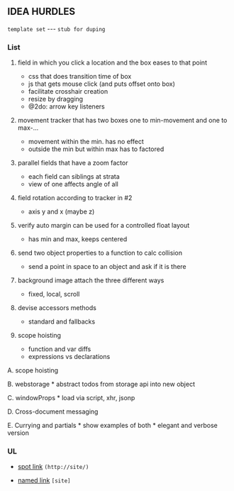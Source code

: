 ## IDEA HURDLES
`template set` --- `stub for duping`

### List
1. field in which you click a location and the box eases to that point
    * css that does transition time of box
    * js that gets mouse click (and puts offset onto box)
    * facilitate crosshair creation
    * resize by dragging
    * @2do: arrow key listeners

2.  movement tracker that has two boxes one to min-movement and one to max-...
    * movement within the min. has no effect
    * outside the min but within max has to factored

3.  parallel fields that have a zoom factor
    * each field can siblings at strata
    * view of one affects angle of all

4.  field rotation according to tracker in #2
    * axis y and x (maybe z)

5.  verify auto margin can be used for a controlled float layout
    * has min and max, keeps centered

6.  send two object properties to a function to calc collision
    * send a point in space to an object and ask if it is there

7.  background image attach the three different ways
    * fixed, local, scroll

8.  devise accessors methods
    * standard and fallbacks

9.  scope hoisting
    * function and var diffs
    * expressions vs declarations

A.  scope hoisting

B.  webstorage
    * abstract todos from storage api into new object

C.  windowProps
    * load via script, xhr, jsonp

D.  Cross-document messaging

E.  Currying and partials
    * show examples of both
    * elegant and verbose version

### UL
 * [spot link](http://site/) `(http://site/)`

 * [named link][site] `[site]`

[site]: http://site/

